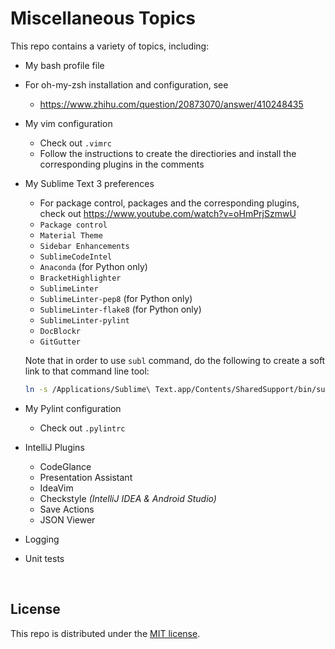 # Miscellaneous Topics

This repo contains a variety of topics, including:

* My bash profile file

* For oh-my-zsh installation and configuration, see

  * https://www.zhihu.com/question/20873070/answer/410248435

* My vim configuration
  * Check out `.vimrc`
  * Follow the instructions to create the directiories and install the corresponding plugins in the comments

* My Sublime Text 3 preferences
  * For package control, packages and the corresponding plugins, check out https://www.youtube.com/watch?v=oHmPrjSzmwU
  * `Package control`
  * `Material Theme`
  * `Sidebar Enhancements`
  * `SublimeCodeIntel`
  * `Anaconda` (for Python only)
  * `BracketHighlighter`
  * `SublimeLinter`
  * `SublimeLinter-pep8` (for Python only)
  * `SublimeLinter-flake8` (for Python only)
  * `SublimeLinter-pylint`
  * `DocBlockr`
  * `GitGutter`

  Note that in order to use `subl` command, do the following to create a soft link to that command line tool:

  ```bash
  ln -s /Applications/Sublime\ Text.app/Contents/SharedSupport/bin/subl /usr/local/bin/subl
  ```

* My Pylint configuration
  * Check out `.pylintrc`

* IntelliJ Plugins
  * CodeGlance
  * Presentation Assistant
  * IdeaVim
  * Checkstyle   *(IntelliJ IDEA & Android Studio)*
  * Save Actions
  * JSON Viewer

* Logging

* Unit tests

<br>

## License

 This repo is distributed under the <a href="https://github.com/Ziang-Lu/Miscellaneous/blob/master/LICENSE">MIT license</a>.
